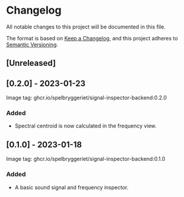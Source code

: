 # Changelog

All notable changes to this project will be documented in this file.

The format is based on [Keep a Changelog](https://keepachangelog.com/en/1.0.0/), and this project
adheres to [Semantic Versioning](https://semver.org/spec/v2.0.0.html).

## [Unreleased]

## [0.2.0] - 2023-01-23

Image tag: ghcr.io/spelbryggeriet/signal-inspector-backend:0.2.0

### Added

- Spectral centroid is now calculated in the frequency view.

## [0.1.0] - 2023-01-18

Image tag: ghcr.io/spelbryggeriet/signal-inspector-backend:0.1.0

### Added

- A basic sound signal and frequency inspector.
